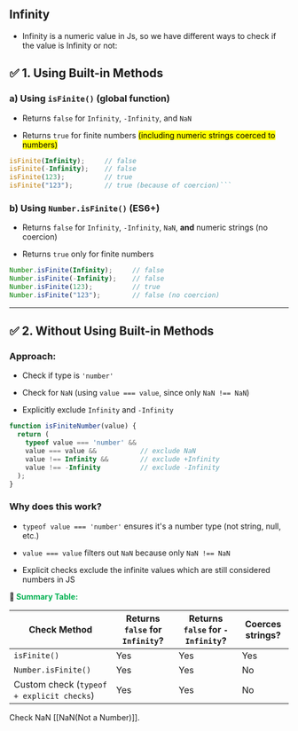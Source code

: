 ## Infinity
- Infinity is a numeric value in Js, so we have different ways to check if the value is Infinity or not:

## ✅ 1. Using Built-in Methods

### a) Using `isFinite()` (global function)

- Returns `false` for `Infinity`, `-Infinity`, and `NaN`
    
- Returns `true` for finite numbers <mark style="background: Yellow;">(including numeric strings coerced to numbers)</mark>
    

```JavaScript
isFinite(Infinity);     // false 
isFinite(-Infinity);    // false
isFinite(123);          // true
isFinite("123");        // true (because of coercion)```
```


### b) Using `Number.isFinite()` (ES6+)

- Returns `false` for `Infinity`, `-Infinity`, `NaN`, **and** numeric strings (no coercion)
    
- Returns `true` only for finite numbers
    

```JavaScript
Number.isFinite(Infinity);     // false
Number.isFinite(-Infinity);    // false 
Number.isFinite(123);          // true 
Number.isFinite("123");        // false (no coercion)
```

---

## ✅ 2. Without Using Built-in Methods

### Approach:

- Check if type is `'number'`
    
- Check for `NaN` (using `value === value`, since only `NaN !== NaN`)
    
- Explicitly exclude `Infinity` and `-Infinity`
    

```JavaScript
function isFiniteNumber(value) {
  return (
    typeof value === 'number' &&
    value === value &&           // exclude NaN
    value !== Infinity &&        // exclude +Infinity
    value !== -Infinity          // exclude -Infinity
  );
}
```

### Why does this work?

- `typeof value === 'number'` ensures it's a number type (not string, null, etc.)
    
- `value === value` filters out `NaN` because only `NaN !== NaN`
    
- Explicit checks exclude the infinite values which are still considered numbers in JS

**🔎 <span style="color:rgb(0, 176, 80)">Summary Table</span><span style="color:rgb(0, 176, 80)">:</span>**

| Check Method                              | Returns `false` for `Infinity`? | Returns `false` for `-Infinity`? | Coerces strings? |
| ----------------------------------------- | ------------------------------- | -------------------------------- | ---------------- |
| `isFinite()`                              | Yes                             | Yes                              | Yes              |
| `Number.isFinite()`                       | Yes                             | Yes                              | No               |
| Custom check (`typeof + explicit checks`) | Yes                             | Yes                              | No               |


Check NaN [[NaN(Not a Number)]].